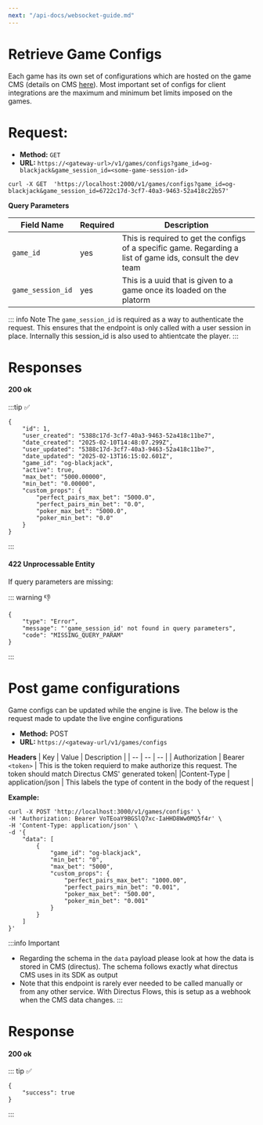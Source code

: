 ```yaml
---
next: "/api-docs/websocket-guide.md"
---
```

# Retrieve Game Configs

Each game has its own set of configurations which are hosted on the game CMS (details on CMS [here](../game-cms.md)). Most important set of configs for client integrations are the maximum and minimum bet limits imposed on the games.


# Request:
- **Method:** `GET`
- **URL:** `https://<gateway-url>/v1/games/configs?game_id=og-blackjack&game_session_id=<some-game-session-id>`

```shell
curl -X GET  'https://localhost:2000/v1/games/configs?game_id=og-blackjack&game_session_id=6722c17d-3cf7-40a3-9463-52a418c22b57'
```

**Query Parameters**

| Field Name | Required | Description | 
| ------ | ------ | ------|
|`game_id` | yes | This is required to get the configs of a specific game. Regarding a list of game ids, consult the dev team |
|`game_session_id` | yes | This is a uuid that is given to a game once its loaded on the platorm | 


::: info Note 
The `game_session_id` is required as a way to authenticate the request. This ensures that the endpoint is only called with a user session in place. Internally this session_id is also used to ahtientcate the player.
:::

# Responses

#### 200 ok
:::tip :white_check_mark:
```json:no-line-numbers
{
    "id": 1,
    "user_created": "5388c17d-3cf7-40a3-9463-52a418c11be7",
    "date_created": "2025-02-10T14:48:07.299Z",
    "user_updated": "5388c17d-3cf7-40a3-9463-52a418c11be7",
    "date_updated": "2025-02-13T16:15:02.601Z",
    "game_id": "og-blackjack",
    "active": true,
    "max_bet": "5000.00000",
    "min_bet": "0.00000",
    "custom_props": {
        "perfect_pairs_max_bet": "5000.0",
        "perfect_pairs_min_bet": "0.0",
        "poker_max_bet": "5000.0",
        "poker_min_bet": "0.0"
    }
}
```
:::

#### 422 Unprocessable Entity

If query parameters are missing: 

::: warning :-1:
```json:no-line-numbers
{
    "type": "Error",
    "message": "'game_session_id' not found in query parameters",
    "code": "MISSING_QUERY_PARAM"
}
```
:::

# Post game configurations

Game configs can be updated while the engine is live. The below is the request made to update the live engine configurations

- **Method:** POST
- **URL:** `https://<gateway-url/v1/games/configs`

**Headers**
| Key | Value | Description |
| -- | -- | -- |
| Authorization | Bearer `<token>` | This is the token requierd to make authorize this request. The token should match Directus CMS' generated token|
|Content-Type | application/json | This labels the type of content in the body of the request | 


**Example:**
```shell:no-line-numbers
curl -X POST 'http://localhost:3000/v1/games/configs' \
-H 'Authorization: Bearer VoTEoaY9BGSlQ7xc-IaHHD8Ww0MQ5f4r' \
-H 'Content-Type: application/json' \
-d '{
    "data": [
        {
            "game_id": "og-blackjack",
            "min_bet": "0",
            "max_bet": "5000",
            "custom_props": {
                "perfect_pairs_max_bet": "1000.00",
                "perfect_pairs_min_bet": "0.001",
                "poker_max_bet": "500.00",
                "poker_min_bet": "0.001"
            }
        }
    ]
}'
```

:::info Important
- Regarding the schema in the `data` payload please look at how the data is stored in CMS (directus). The schema follows exactly what directus CMS uses in its SDK as output
- Note that this endpoint is rarely ever needed to be called manually or from any other service. With Directus Flows, this is setup as a webhook when the CMS data changes. 
:::

# Response

#### 200 ok
::: tip :white_check_mark:
```json:no-line-numbers
{
    "success": true
}
```
:::